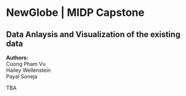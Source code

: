 # NewGlobe | MIDP Capstone
## Data Anlaysis and Visualization of the existing data

**Authors:**<br/>
Cuong Pham Vu <br/>
Hailey Wellenstein <br/>
Payal Soneja


TBA